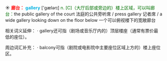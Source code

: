 ☀ <font color="red">**廊台：**</font>
<font color="sky blue">**gallery**</font> ['ɡælərɪ] 
<font color="rgb(227, 108, 9)">n. [C]（大厅后部或旁边的）楼上区域，可以叫廊台：</font>the public gallery of the court 法庭的公共旁听席 / press gallery 记者席 / a wide gallery looking down on the floor below 一个可以俯视楼下的宽敞廊台

相关词义延伸：
· gallery还可指（剧场或音乐厅内的）顶层楼座（通常有票价最低的座位）。

周边词汇补充：
· balcony可指（剧院或电影院中主要座位区域上方的）楼上座位区。
